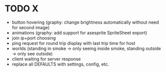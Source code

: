 # TODO X
- button hovering (graphy: change brightness automatically without need for second image)
- animations (graphy: add support for asesprite SpriteSheet export)
- join ip+port choosing
- ping request for round trip display with last trip time for host
- worlds (standing in smoke -> only seeing inside smoke, standing outside -> only see outside)
- client waiting for server response
- replace all DEFAULTS with settings, config, etc.